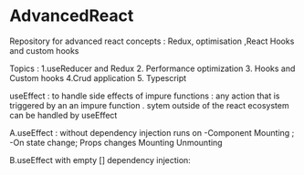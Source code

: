 # AdvancedReact

Repository for advanced react concepts : Redux, optimisation ,React Hooks and custom hooks

Topics :
1.useReducer and Redux 2. Performance optimization 3. Hooks and Custom hooks
4.Crud application 5. Typescript

useEffect : to handle side effects of impure functions : any action that is triggered by an an impure function . sytem outside of the react ecosystem can be handled by useEffect

A.useEffect : without dependency injection runs on
-Component Mounting ;
-On state change;
Props changes
Mounting
Unmounting

B.useEffect with empty [] dependency injection:
